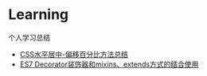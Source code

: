 # Learning
个人学习总结

* [CSS水平居中-偏移百分比方法总结](https://github.com/wolful/Learning/blob/master/CSS/horizontalAlign.md)
* [ES7 Decorator装饰器和mixins、extends方式的结合使用](https://github.com/wolful/Learning/issues/1)
